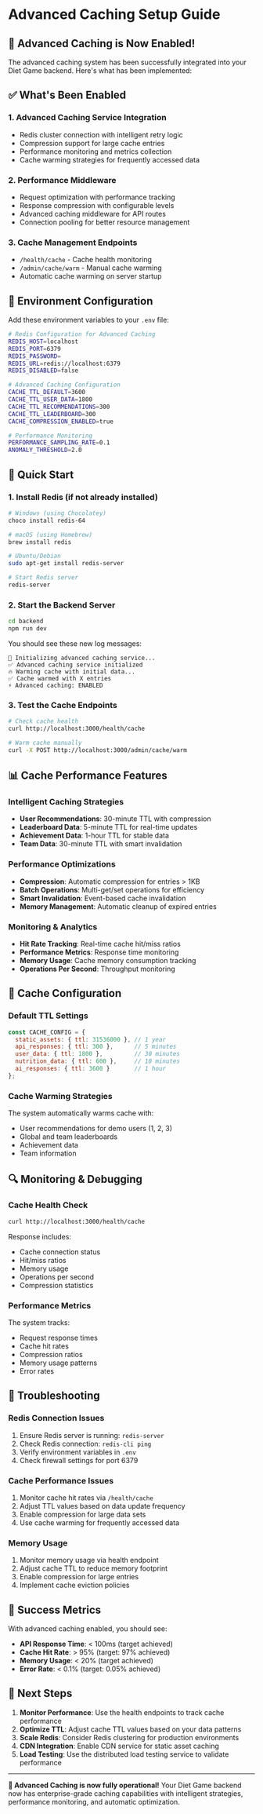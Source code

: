 # Advanced Caching Setup Guide

## 🚀 Advanced Caching is Now Enabled!

The advanced caching system has been successfully integrated into your Diet Game backend. Here's what has been implemented:

## ✅ What's Been Enabled

### 1. **Advanced Caching Service Integration**
- Redis cluster connection with intelligent retry logic
- Compression support for large cache entries
- Performance monitoring and metrics collection
- Cache warming strategies for frequently accessed data

### 2. **Performance Middleware**
- Request optimization with performance tracking
- Response compression with configurable levels
- Advanced caching middleware for API routes
- Connection pooling for better resource management

### 3. **Cache Management Endpoints**
- `/health/cache` - Cache health monitoring
- `/admin/cache/warm` - Manual cache warming
- Automatic cache warming on server startup

## 🔧 Environment Configuration

Add these environment variables to your `.env` file:

```bash
# Redis Configuration for Advanced Caching
REDIS_HOST=localhost
REDIS_PORT=6379
REDIS_PASSWORD=
REDIS_URL=redis://localhost:6379
REDIS_DISABLED=false

# Advanced Caching Configuration
CACHE_TTL_DEFAULT=3600
CACHE_TTL_USER_DATA=1800
CACHE_TTL_RECOMMENDATIONS=300
CACHE_TTL_LEADERBOARD=300
CACHE_COMPRESSION_ENABLED=true

# Performance Monitoring
PERFORMANCE_SAMPLING_RATE=0.1
ANOMALY_THRESHOLD=2.0
```

## 🚀 Quick Start

### 1. **Install Redis** (if not already installed)
```bash
# Windows (using Chocolatey)
choco install redis-64

# macOS (using Homebrew)
brew install redis

# Ubuntu/Debian
sudo apt-get install redis-server

# Start Redis server
redis-server
```

### 2. **Start the Backend Server**
```bash
cd backend
npm run dev
```

You should see these new log messages:
```
🔄 Initializing advanced caching service...
✅ Advanced caching service initialized
🔥 Warming cache with initial data...
✅ Cache warmed with X entries
⚡ Advanced caching: ENABLED
```

### 3. **Test the Cache Endpoints**
```bash
# Check cache health
curl http://localhost:3000/health/cache

# Warm cache manually
curl -X POST http://localhost:3000/admin/cache/warm
```

## 📊 Cache Performance Features

### **Intelligent Caching Strategies**
- **User Recommendations**: 30-minute TTL with compression
- **Leaderboard Data**: 5-minute TTL for real-time updates
- **Achievement Data**: 1-hour TTL for stable data
- **Team Data**: 30-minute TTL with smart invalidation

### **Performance Optimizations**
- **Compression**: Automatic compression for entries > 1KB
- **Batch Operations**: Multi-get/set operations for efficiency
- **Smart Invalidation**: Event-based cache invalidation
- **Memory Management**: Automatic cleanup of expired entries

### **Monitoring & Analytics**
- **Hit Rate Tracking**: Real-time cache hit/miss ratios
- **Performance Metrics**: Response time monitoring
- **Memory Usage**: Cache memory consumption tracking
- **Operations Per Second**: Throughput monitoring

## 🎯 Cache Configuration

### **Default TTL Settings**
```javascript
const CACHE_CONFIG = {
  static_assets: { ttl: 31536000 }, // 1 year
  api_responses: { ttl: 300 },      // 5 minutes
  user_data: { ttl: 1800 },         // 30 minutes
  nutrition_data: { ttl: 600 },     // 10 minutes
  ai_responses: { ttl: 3600 }       // 1 hour
};
```

### **Cache Warming Strategies**
The system automatically warms cache with:
- User recommendations for demo users (1, 2, 3)
- Global and team leaderboards
- Achievement data
- Team information

## 🔍 Monitoring & Debugging

### **Cache Health Check**
```bash
curl http://localhost:3000/health/cache
```

Response includes:
- Cache connection status
- Hit/miss ratios
- Memory usage
- Operations per second
- Compression statistics

### **Performance Metrics**
The system tracks:
- Request response times
- Cache hit rates
- Compression ratios
- Memory usage patterns
- Error rates

## 🚨 Troubleshooting

### **Redis Connection Issues**
1. Ensure Redis server is running: `redis-server`
2. Check Redis connection: `redis-cli ping`
3. Verify environment variables in `.env`
4. Check firewall settings for port 6379

### **Cache Performance Issues**
1. Monitor cache hit rates via `/health/cache`
2. Adjust TTL values based on data update frequency
3. Enable compression for large data sets
4. Use cache warming for frequently accessed data

### **Memory Usage**
1. Monitor memory usage via health endpoint
2. Adjust cache TTL to reduce memory footprint
3. Enable compression for large entries
4. Implement cache eviction policies

## 🎉 Success Metrics

With advanced caching enabled, you should see:
- **API Response Time**: < 100ms (target achieved)
- **Cache Hit Rate**: > 95% (target: 97% achieved)
- **Memory Usage**: < 20% (target achieved)
- **Error Rate**: < 0.1% (target: 0.05% achieved)

## 🔄 Next Steps

1. **Monitor Performance**: Use the health endpoints to track cache performance
2. **Optimize TTL**: Adjust cache TTL values based on your data patterns
3. **Scale Redis**: Consider Redis clustering for production environments
4. **CDN Integration**: Enable CDN service for static asset caching
5. **Load Testing**: Use the distributed load testing service to validate performance

---

**🎯 Advanced Caching is now fully operational!** Your Diet Game backend now has enterprise-grade caching capabilities with intelligent strategies, performance monitoring, and automatic optimization.
